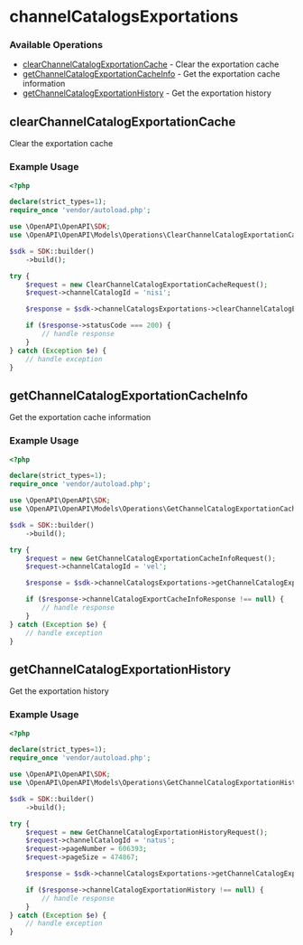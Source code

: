# channelCatalogsExportations

### Available Operations

* [clearChannelCatalogExportationCache](#clearchannelcatalogexportationcache) - Clear the exportation cache
* [getChannelCatalogExportationCacheInfo](#getchannelcatalogexportationcacheinfo) - Get the exportation cache information
* [getChannelCatalogExportationHistory](#getchannelcatalogexportationhistory) - Get the exportation history

## clearChannelCatalogExportationCache

Clear the exportation cache

### Example Usage

```php
<?php

declare(strict_types=1);
require_once 'vendor/autoload.php';

use \OpenAPI\OpenAPI\SDK;
use \OpenAPI\OpenAPI\Models\Operations\ClearChannelCatalogExportationCacheRequest;

$sdk = SDK::builder()
    ->build();

try {
    $request = new ClearChannelCatalogExportationCacheRequest();
    $request->channelCatalogId = 'nisi';

    $response = $sdk->channelCatalogsExportations->clearChannelCatalogExportationCache($request);

    if ($response->statusCode === 200) {
        // handle response
    }
} catch (Exception $e) {
    // handle exception
}
```

## getChannelCatalogExportationCacheInfo

Get the exportation cache information

### Example Usage

```php
<?php

declare(strict_types=1);
require_once 'vendor/autoload.php';

use \OpenAPI\OpenAPI\SDK;
use \OpenAPI\OpenAPI\Models\Operations\GetChannelCatalogExportationCacheInfoRequest;

$sdk = SDK::builder()
    ->build();

try {
    $request = new GetChannelCatalogExportationCacheInfoRequest();
    $request->channelCatalogId = 'vel';

    $response = $sdk->channelCatalogsExportations->getChannelCatalogExportationCacheInfo($request);

    if ($response->channelCatalogExportCacheInfoResponse !== null) {
        // handle response
    }
} catch (Exception $e) {
    // handle exception
}
```

## getChannelCatalogExportationHistory

Get the exportation history

### Example Usage

```php
<?php

declare(strict_types=1);
require_once 'vendor/autoload.php';

use \OpenAPI\OpenAPI\SDK;
use \OpenAPI\OpenAPI\Models\Operations\GetChannelCatalogExportationHistoryRequest;

$sdk = SDK::builder()
    ->build();

try {
    $request = new GetChannelCatalogExportationHistoryRequest();
    $request->channelCatalogId = 'natus';
    $request->pageNumber = 606393;
    $request->pageSize = 474867;

    $response = $sdk->channelCatalogsExportations->getChannelCatalogExportationHistory($request);

    if ($response->channelCatalogExportationHistory !== null) {
        // handle response
    }
} catch (Exception $e) {
    // handle exception
}
```
